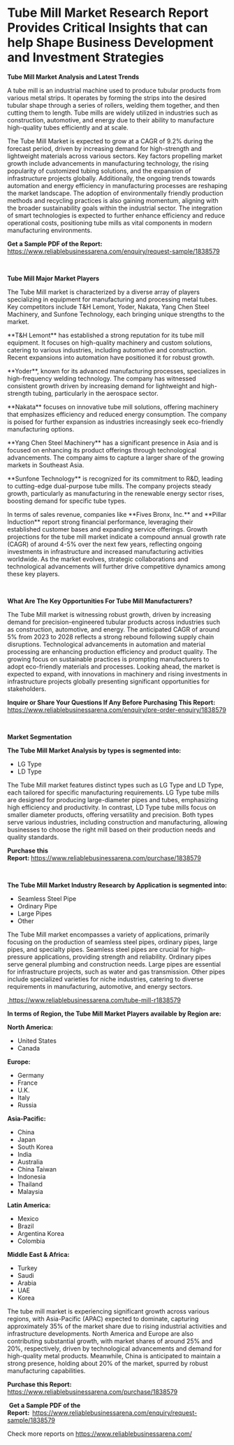 <p><h1>Tube Mill Market Research Report Provides Critical Insights that can help Shape Business Development and Investment Strategies</h1></p><p><strong>Tube Mill Market Analysis and Latest Trends</strong></p>
<p><p>A tube mill is an industrial machine used to produce tubular products from various metal strips. It operates by forming the strips into the desired tubular shape through a series of rollers, welding them together, and then cutting them to length. Tube mills are widely utilized in industries such as construction, automotive, and energy due to their ability to manufacture high-quality tubes efficiently and at scale.</p><p>The Tube Mill Market is expected to grow at a CAGR of 9.2% during the forecast period, driven by increasing demand for high-strength and lightweight materials across various sectors. Key factors propelling market growth include advancements in manufacturing technology, the rising popularity of customized tubing solutions, and the expansion of infrastructure projects globally. Additionally, the ongoing trends towards automation and energy efficiency in manufacturing processes are reshaping the market landscape. The adoption of environmentally friendly production methods and recycling practices is also gaining momentum, aligning with the broader sustainability goals within the industrial sector. The integration of smart technologies is expected to further enhance efficiency and reduce operational costs, positioning tube mills as vital components in modern manufacturing environments.</p></p>
<p><strong>Get a Sample PDF of the Report:&nbsp;</strong> <a href="https://www.reliablebusinessarena.com/enquiry/request-sample/1838579?utm_campaign=2724&utm_medium=2&utm_source=Github&utm_content=ia&utm_term=28022025&utm_id=tube-mill">https://www.reliablebusinessarena.com/enquiry/request-sample/1838579</a></p>
<p>&nbsp;</p>
<p><strong>Tube Mill Major Market Players</strong></p>
<p><p>The Tube Mill market is characterized by a diverse array of players specializing in equipment for manufacturing and processing metal tubes. Key competitors include T&H Lemont, Yoder, Nakata, Yang Chen Steel Machinery, and Sunfone Technology, each bringing unique strengths to the market.</p><p>**T&H Lemont** has established a strong reputation for its tube mill equipment. It focuses on high-quality machinery and custom solutions, catering to various industries, including automotive and construction. Recent expansions into automation have positioned it for robust growth.</p><p>**Yoder**, known for its advanced manufacturing processes, specializes in high-frequency welding technology. The company has witnessed consistent growth driven by increasing demand for lightweight and high-strength tubing, particularly in the aerospace sector.</p><p>**Nakata** focuses on innovative tube mill solutions, offering machinery that emphasizes efficiency and reduced energy consumption. The company is poised for further expansion as industries increasingly seek eco-friendly manufacturing options.</p><p>**Yang Chen Steel Machinery** has a significant presence in Asia and is focused on enhancing its product offerings through technological advancements. The company aims to capture a larger share of the growing markets in Southeast Asia.</p><p>**Sunfone Technology** is recognized for its commitment to R&D, leading to cutting-edge dual-purpose tube mills. The company projects steady growth, particularly as manufacturing in the renewable energy sector rises, boosting demand for specific tube types.</p><p>In terms of sales revenue, companies like **Fives Bronx, Inc.** and **Pillar Induction** report strong financial performance, leveraging their established customer bases and expanding service offerings. Growth projections for the tube mill market indicate a compound annual growth rate (CAGR) of around 4-5% over the next few years, reflecting ongoing investments in infrastructure and increased manufacturing activities worldwide. As the market evolves, strategic collaborations and technological advancements will further drive competitive dynamics among these key players.</p></p>
<p>&nbsp;</p>
<p><strong>What Are The Key Opportunities For Tube Mill Manufacturers?</strong></p>
<p><p>The Tube Mill market is witnessing robust growth, driven by increasing demand for precision-engineered tubular products across industries such as construction, automotive, and energy. The anticipated CAGR of around 5% from 2023 to 2028 reflects a strong rebound following supply chain disruptions. Technological advancements in automation and material processing are enhancing production efficiency and product quality. The growing focus on sustainable practices is prompting manufacturers to adopt eco-friendly materials and processes. Looking ahead, the market is expected to expand, with innovations in machinery and rising investments in infrastructure projects globally presenting significant opportunities for stakeholders.</p></p>
<p><strong>Inquire or Share Your Questions If Any Before Purchasing This Report:</strong> <a href="https://www.reliablebusinessarena.com/enquiry/pre-order-enquiry/1838579?utm_campaign=2724&utm_medium=2&utm_source=Github&utm_content=ia&utm_term=28022025&utm_id=tube-mill">https://www.reliablebusinessarena.com/enquiry/pre-order-enquiry/1838579</a></p>
<p>&nbsp;</p>
<p><strong>Market Segmentation</strong></p>
<p><strong>The Tube Mill Market Analysis by types is segmented into:</strong></p>
<p><ul><li>LG Type</li><li>LD Type</li></ul></p>
<p><p>The Tube Mill market features distinct types such as LG Type and LD Type, each tailored for specific manufacturing requirements. LG Type tube mills are designed for producing large-diameter pipes and tubes, emphasizing high efficiency and productivity. In contrast, LD Type tube mills focus on smaller diameter products, offering versatility and precision. Both types serve various industries, including construction and manufacturing, allowing businesses to choose the right mill based on their production needs and quality standards.</p></p>
<p><strong>Purchase this Report:&nbsp;</strong><a href="https://www.reliablebusinessarena.com/purchase/1838579?utm_campaign=2724&utm_medium=2&utm_source=Github&utm_content=ia&utm_term=28022025&utm_id=tube-mill">https://www.reliablebusinessarena.com/purchase/1838579</a></p>
<p>&nbsp;</p>
<p><strong>The Tube Mill Market Industry Research by Application is segmented into:</strong></p>
<p><ul><li>Seamless Steel Pipe</li><li>Ordinary Pipe</li><li>Large Pipes</li><li>Other</li></ul></p>
<p><p>The Tube Mill market encompasses a variety of applications, primarily focusing on the production of seamless steel pipes, ordinary pipes, large pipes, and specialty pipes. Seamless steel pipes are crucial for high-pressure applications, providing strength and reliability. Ordinary pipes serve general plumbing and construction needs. Large pipes are essential for infrastructure projects, such as water and gas transmission. Other pipes include specialized varieties for niche industries, catering to diverse requirements in manufacturing, automotive, and energy sectors.</p></p>
<p><a href="https://www.reliablebusinessarena.com/tube-mill-r1838579?utm_campaign=2724&utm_medium=2&utm_source=Github&utm_content=ia&utm_term=28022025&utm_id=tube-mill">&nbsp;https://www.reliablebusinessarena.com/tube-mill-r1838579</a></p>
<p><strong>In terms of Region, the Tube Mill Market Players available by Region are:</strong></p>
<p>
    <p> <strong> North America: </strong>
        <ul>
            <li>United States</li>
            <li>Canada</li>
        </ul>
        </p> 
    <p> <strong> Europe: </strong>
        <ul>
            <li>Germany</li>
            <li>France</li>
            <li>U.K.</li>
            <li>Italy</li>
            <li>Russia</li>
        </ul>
        </p> 
    <p> <strong> Asia-Pacific: </strong>
        <ul>
            <li>China</li>
            <li>Japan</li>
            <li>South Korea</li>
            <li>India</li>
            <li>Australia</li>
            <li>China Taiwan</li>
            <li>Indonesia</li>
            <li>Thailand</li>
            <li>Malaysia</li>
        </ul>
        </p> 
    <p> <strong> Latin America: </strong>
        <ul>
            <li>Mexico</li>
            <li>Brazil</li>
            <li>Argentina Korea</li>
            <li>Colombia</li>
        </ul>
        </p> 
    <p> <strong> Middle East & Africa: </strong>
        <ul>
            <li>Turkey</li>
            <li>Saudi</li>
            <li>Arabia</li>
            <li>UAE</li>
            <li>Korea</li>
        </ul>
    </p>
    </p>
<p><p>The tube mill market is experiencing significant growth across various regions, with Asia-Pacific (APAC) expected to dominate, capturing approximately 35% of the market share due to rising industrial activities and infrastructure developments. North America and Europe are also contributing substantial growth, with market shares of around 25% and 20%, respectively, driven by technological advancements and demand for high-quality metal products. Meanwhile, China is anticipated to maintain a strong presence, holding about 20% of the market, spurred by robust manufacturing capabilities.</p></p>
<p><strong>Purchase this Report: </strong><a href="https://www.reliablebusinessarena.com/purchase/1838579?utm_campaign=2724&utm_medium=2&utm_source=Github&utm_content=ia&utm_term=28022025&utm_id=tube-mill">https://www.reliablebusinessarena.com/purchase/1838579</a></p>
<p>&nbsp;<strong>Get a Sample PDF of the Report:&nbsp;&nbsp;</strong><a href="https://www.reliablebusinessarena.com/enquiry/request-sample/1838579?utm_campaign=2724&utm_medium=2&utm_source=Github&utm_content=ia&utm_term=28022025&utm_id=tube-mill">https://www.reliablebusinessarena.com/enquiry/request-sample/1838579</a></p>
<p><strong></strong></p>
<p>Check more reports on <a href="https://www.reliablebusinessarena.com/?utm_campaign=2724&utm_medium=2&utm_source=Github&utm_content=ia&utm_term=28022025&utm_id=tube-mill">https://www.reliablebusinessarena.com/</a></p>